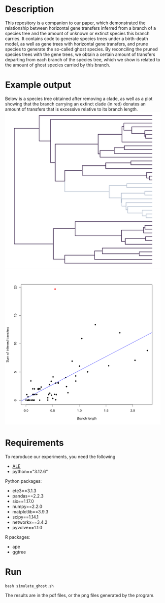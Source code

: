 # Description
This repository is a companion to our [paper](https://www.biorxiv.org/content/10.1101/2024.12.11.627931v1.full.pdf), which demonstrated the relationship between horizontal gene transfers inferred from a branch of a species tree and the amount of unknown or extinct species this branch carries. It contains code to generate species trees under a birth-death model, as well as gene trees with horizontal gene transfers, and prune species to generate the so-called ghost species. By reconciling the pruned species trees with the gene trees, we obtain a certain amount of transfers departing from each branch of the species tree, which we show is related to the amount of ghost species carried by this branch.
 
# Example output
Below is a species tree obtained after removing a clade, as well as a plot showing that the branch carrying an extinct clade (in red) donates an amount of transfers that is excessive relative to its branch length.
![The species tree with a missing clade (missing species are in a lighter shade)](plot_plot_sim_clade.png)
![Comparing the transfers donated by a branch with its length (branch carrying the ghost group in red)](plot_transfer_sim_clade.png)




# Requirements
To reproduce our experiments, you need the following
- [ALE](https://github.com/ssolo/ALE/blob/master/INSTALL.md)
- python=="3.12.6"

Python packages:
- ete3==3.1.3
- pandas==2.2.3
- six==1.17.0
- numpy==2.2.0
- matplotlib==3.9.3
- scipy==1.14.1
- networkx==3.4.2
- pyvolve==1.1.0

R packages:
- ape
- ggtree
# Run
```bash simulate_ghost.sh```

The results are in the pdf files, or the png files generated by the program.
